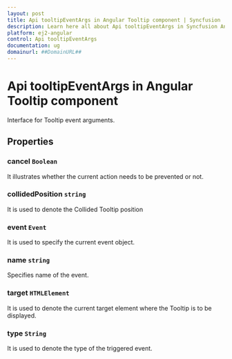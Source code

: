 ```yaml
---
layout: post
title: Api tooltipEventArgs in Angular Tooltip component | Syncfusion
description: Learn here all about Api tooltipEventArgs in Syncfusion Angular Tooltip component of Syncfusion Essential JS 2 and more.
platform: ej2-angular
control: Api tooltipEventArgs 
documentation: ug
domainurl: ##DomainURL##
---
```


# Api tooltipEventArgs in Angular Tooltip component

Interface for Tooltip event arguments.

## Properties

### cancel `Boolean`

It illustrates whether the current action needs to be prevented or not.

### collidedPosition `string`

It is used to denote the Collided Tooltip position

### event `Event`

It is used to specify the current event object.

### name `string`

Specifies name of the event.

### target `HTMLElement`

It is used to denote the current target element where the Tooltip is to be displayed.

### type `String`

It is used to denote the type of the triggered event.
